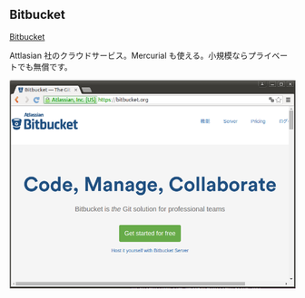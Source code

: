 ## Bitbucket
[Bitbucket](https://bitbucket.org/)

Attlasian 社のクラウドサービス。Mercurial も使える。小規模ならプライベートでも無償です。

![Bitbucket](./resources/bitbucket.png)
